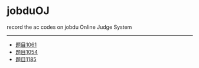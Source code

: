 # jobduOJ
record the ac codes on jobdu Online Judge System
***
* [题目1061](https://github.com/ZikeWang/jobduOJ/blob/master/1061.c)
* [题目1054](https://github.com/ZikeWang/jobduOJ/blob/master/1054.c)
* [题目1185](https://github.com/ZikeWang/jobduOJ/blob/master/1185.c)
